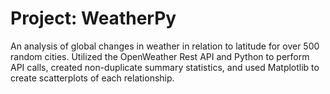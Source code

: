 # Project: WeatherPy
An analysis of global changes in weather in relation to latitude for over 500 random cities. Utilized the OpenWeather Rest API and Python to perform API calls, created non-duplicate summary statistics, and used Matplotlib to create scatterplots of each relationship.
